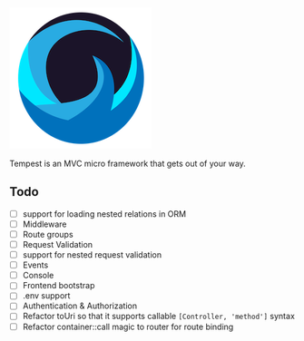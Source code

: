 ![](/.github/tempest-logo-sm.png)

Tempest is an MVC micro framework that gets out of your way.

## Todo

- [ ] support for loading nested relations in ORM
- [ ] Middleware
- [ ] Route groups
- [ ] Request Validation
- [ ] support for nested request validation
- [ ] Events
- [ ] Console
- [ ] Frontend bootstrap
- [ ] .env support
- [ ] Authentication & Authorization
- [ ] Refactor toUri so that it supports callable `[Controller, 'method']` syntax
- [ ] Refactor container::call magic to router for route binding